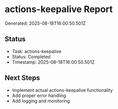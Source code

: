 # actions-keepalive Report

Generated: 2025-08-18T16:00:50.501Z

## Status
- Task: actions-keepalive
- Status: Completed
- Timestamp: 2025-08-18T16:00:50.501Z

## Next Steps
- Implement actual actions-keepalive functionality
- Add proper error handling
- Add logging and monitoring
